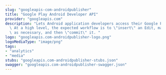 ```yaml
---
slug: "googleapis-com-androidpublisher"
title: "Google Play Android Developer API"
provider: "googleapis.com"
description: "Lets Android application developers access their Google Play accounts.\
  \ At a high level, the expected workflow is to \"insert\" an Edit, make changes\
  \ as necessary, and then \"commit\" it. "
logo: "googleapis.com-androidpublisher-logo.png"
logoMediaType: "image/png"
tags:
- "analytics"
- "media"
stubs: "googleapis.com-androidpublisher-stubs.json"
swagger: "googleapis.com-androidpublisher-swagger.json"
---
```


